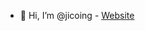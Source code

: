 - 👋 Hi, I’m @jicoing - [Website](https://jicoing.github.io/komlalebu/)
<!---
jicoing/jicoing is a ✨ special ✨ repository because its `README.md` (this file) appears on your GitHub profile.
You can click the Preview link to take a look at your changes.
--->


